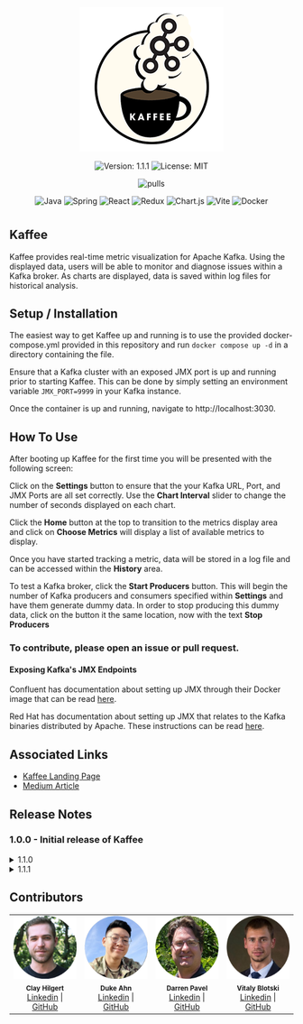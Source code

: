  <p align="center">
  <img src="https://raw.githubusercontent.com/oslabs-beta/Kaffee/main/src/assets/readme/logoFixed.png" alt="" />
  </p>

<div align="center">

![Version: 1.1.1](https://img.shields.io/badge/version-1.1.1-black)
![License: MIT](https://img.shields.io/badge/License-MIT-blue.svg)

![pulls](https://img.shields.io/docker/pulls/teamkaffee/kaffee)


</div>

<div align="center">

![Java](https://img.shields.io/badge/java-%23ED8B00.svg?style=for-the-badge&logo=openjdk&logoColor=white)
![Spring](https://img.shields.io/badge/spring-%236DB33F.svg?style=for-the-badge&logo=spring&logoColor=white)
![React](https://img.shields.io/badge/react-%2320232a.svg?style=for-the-badge&logo=react&logoColor=%2361DAFB)
![Redux](https://img.shields.io/badge/redux-%23593d88.svg?style=for-the-badge&logo=redux&logoColor=white)
![Chart.js](https://img.shields.io/badge/chart.js-F5788D.svg?style=for-the-badge&logo=chart.js&logoColor=white)
![Vite](https://img.shields.io/badge/vite-%23646CFF.svg?style=for-the-badge&logo=vite&logoColor=white)
![Docker](https://img.shields.io/badge/docker-%230db7ed.svg?style=for-the-badge&logo=docker&logoColor=white)


</div>

#

## Kaffee

Kaffee provides real-time metric visualization for Apache Kafka. Using the displayed data, users will be able to monitor and diagnose issues within a Kafka broker. As charts are displayed, data is saved within log files for historical analysis.

## Setup / Installation

The easiest way to get Kaffee up and running is to use the provided docker-compose.yml provided in this repository and run ```docker compose up -d``` in a directory containing the file.

Ensure that a Kafka cluster with an exposed JMX port is up and running prior to starting Kaffee. This can be done by simply setting an environment variable ```JMX_PORT=9999``` in your Kafka instance.

Once the container is up and running, navigate to http://localhost:3030.

## How To Use

After booting up Kaffee for the first time you will be presented with the following screen:


Click on the **Settings** button to ensure that the your Kafka URL, Port, and JMX Ports are all set correctly. Use the **Chart Interval** slider to change the number of seconds displayed on each chart.


Click the **Home** button at the top to transition to the metrics display area and click on **Choose Metrics** will display a list of available metrics to display.


Once you have started tracking a metric, data will be stored in a log file and can be accessed within the **History** area.


To test a Kafka broker, click the **Start Producers** button. This will begin the number of Kafka producers and consumers specified within **Settings** and have them generate dummy data. In order to stop producing this dummy data, click on the button it the same location, now with the text **Stop Producers**


### To contribute, please open an issue or pull request.


#### Exposing Kafka's JMX Endpoints

Confluent has documentation about setting up JMX through their Docker image that can be read [here](https://docs.confluent.io/platform/current/installation/docker/operations/monitoring.html#use-jmx-monitor-docker-deployments).

Red Hat has documentation about setting up JMX that relates to the Kafka binaries distributed by Apache. These instructions can be read [here](https://access.redhat.com/documentation/en-us/red_hat_amq/7.2/html/using_amq_streams_on_red_hat_enterprise_linux_rhel/monitoring-str).

## Associated Links

- [Kaffee Landing Page](http://kafka-kaffee.com/)
- [Medium Article](https://medium.com/@darren.pavel/kaffee-an-apache-kafka-monitor-fe4fa4e997d1/)
## Release Notes

### 1.0.0 - Initial release of Kaffee

<details><summary>1.1.0</summary>
  <ul>
    <li>Converted split Node/Java backend to all Java</li>
    <li>Fixed bug where saved settings wouldn't apply until restart</li>
    <li>Updated styling</li>
  </ul>
</details>

<details><summary>1.1.1</summary>
  <ul>
    <li>General code cleanup and main branch update</li>
  </ul>
</details>

## Contributors

<table>
  <tr>
    <td align="center">
      <img src="assets/readme/clhilgert.png" width="140px;" alt="a photo of Clay Hilgert"/>
      <br />
      <sub><b>Clay Hilgert</b></sub>
      <br />
      <a href="https://www.linkedin.com/in/clay-hilgert/">Linkedin</a> |
      <a href="https://github.com/clhilgert">GitHub</a>
    </td>
     <td align="center">
      <img src="assets/readme/duke-ahn.png" width="140px;" alt="a photo of Duke Ahn"/>
      <br />
      <sub><b>Duke Ahn</b></sub>
      <br />
      <a href="https://www.linkedin.com/in/duke-ahn-3886b9284/">Linkedin</a> |
      <a href="https://github.com/AhnDuke">GitHub</a>
    </td> <td align="center">
      <img src="assets/readme/dpavel.png" width="140px;" alt="a photo of Darren Pavel"/>
      <br />
      <sub><b>Darren Pavel</b></sub>
      <br />
      <a href="https://www.linkedin.com/in/darren-pavel/">Linkedin</a> |
      <a href="https://github.com/dcpavel">GitHub</a>
    </td> <td align="center">
      <img src="assets/readme/Blotski.png" width="140px;" alt="a photo of Vitaly Blotski"/>
      <br />
      <sub><b>Vitaly Blotski</b></sub>
      <br />
      <a href="https://www.linkedin.com/in/vitaly-blotski/">Linkedin</a> |
      <a href="https://github.com/Blotski">GitHub</a>
    </td>     
  </tr>
</table>
